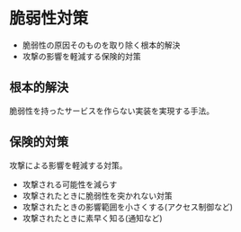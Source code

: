 # 脆弱性対策
- 脆弱性の原因そのものを取り除く根本的解決
- 攻撃の影響を軽減する保険的対策

## 根本的解決
脆弱性を持ったサービスを作らない実装を実現する手法。

## 保険的対策
攻撃による影響を軽減する対策。
- 攻撃される可能性を減らす
- 攻撃されたときに脆弱性を突かれない対策
- 攻撃されたときの影響範囲を小さくする(アクセス制御など)
- 攻撃されたときに素早く知る(通知など)

